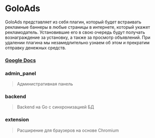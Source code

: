 # GoloAds
GoloAds представляет из себя плагин, который будет встраивать рекламные баннеры в любые страницы в интернете, который укажет рекламодатель. Установившие его в свою очередь будут получать вознаграждение за установку, а также за просмотр объявлений. При удалении плагина мы незамедлительно узнаем об этом и прекратим отправку денежных средств.

### [Google Docs](https://docs.google.com/document/d/1-RmQtZMIU262lwO9hwVKY08qW9FarShcWVkiApywG3I/edit?usp=sharing)

### admin_panel
> Административная панель

### backend
> Backend на Go с синхронизацией БД

### extension
> Расширение для браузеров на основе Chromium